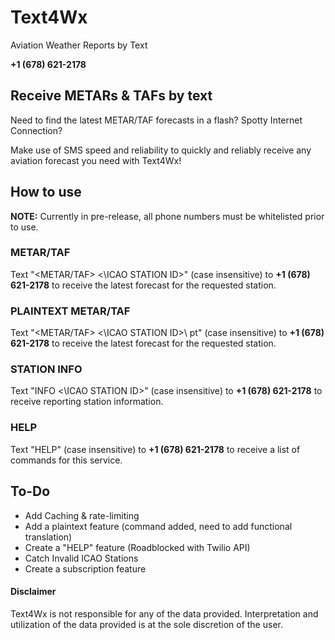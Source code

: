 # Text4Wx
Aviation Weather Reports by Text

**+1 (678) 621-2178**



## Receive METARs & TAFs by text
Need to find the latest METAR/TAF forecasts in a flash? Spotty Internet Connection? 

Make use of SMS speed and reliability to quickly and reliably receive any aviation forecast you need with Text4Wx!


## How to use
**NOTE:** Currently in pre-release, all phone numbers must be whitelisted prior to use.

### METAR/TAF
Text "<METAR/TAF> <\ICAO STATION ID>\" (case insensitive) to **+1 (678) 621-2178** to receive the latest forecast for the requested station.

### PLAINTEXT METAR/TAF
Text "<METAR/TAF> <\ICAO STATION ID>\ pt" (case insensitive) to **+1 (678) 621-2178** to receive the latest forecast for the requested station.

### STATION INFO
Text "INFO <\ICAO STATION ID>\" (case insensitive) to **+1 (678) 621-2178** to receive reporting station information.

### HELP
Text "HELP" (case insensitive) to **+1 (678) 621-2178** to receive a list of commands for this service.


## To-Do
- Add Caching & rate-limiting
- Add a plaintext feature (command added, need to add functional translation)
- Create a "HELP" feature (Roadblocked with Twilio API)
- Catch Invalid ICAO Stations
- Create a subscription feature


#### Disclaimer
Text4Wx is not responsible for any of the data provided. Interpretation and utilization of the data provided is at the sole discretion of the user.
